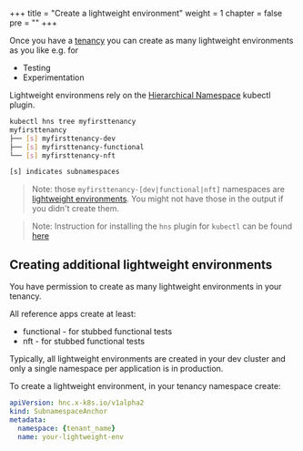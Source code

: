 +++
title = "Create a lightweight environment"
weight = 1
chapter = false
pre = ""
+++

Once you have a [tenancy](/app/tenancy/) you can create as many lightweight environments as you like e.g. for

* Testing
* Experimentation

Lightweight environmens rely on the [Hierarchical Namespace](https://kubernetes.io/blog/2020/08/14/introducing-hierarchical-namespaces/) kubectl plugin.

```bash
kubectl hns tree myfirsttenancy
myfirsttenancy
├── [s] myfirsttenancy-dev
├── [s] myfirsttenancy-functional
└── [s] myfirsttenancy-nft

[s] indicates subnamespaces
```

> Note:
> those `myfirsttenancy-[dev|functional|nft]` namespaces are [lightweight environments](#creating-additional-lightweight-environments).
> You might not have those in the output if you didn't create them.

> Note: Instruction for installing the `hns` plugin for `kubectl` can be found [here](https://github.com/kubernetes-sigs/hierarchical-namespaces/releases)

## Creating additional lightweight environments

You have permission to create as many lightweight environments in your tenancy.

All reference apps create at least:

* functional - for stubbed functional tests
* nft - for stubbed functional tests

Typically, all lightweight environments are created in your dev cluster and only
a single namespace per application is in production.

To create a lightweight environment, in your tenancy namespace create:

```yaml
apiVersion: hnc.x-k8s.io/v1alpha2
kind: SubnamespaceAnchor
metadata:
  namespace: {tenant_name}
  name: your-lightweight-env
```
